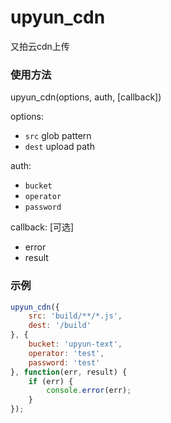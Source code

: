 # upyun_cdn
又拍云cdn上传

### 使用方法

upyun_cdn(options, auth, [callback])

options:
* `src` glob pattern
* `dest` upload path

auth:
* `bucket`
* `operator`
* `password`

callback: [可选]
* error
* result

### 示例
```js
upyun_cdn({
    src: 'build/**/*.js',
    dest: '/build'
}, {
    bucket: 'upyun-text',
    operator: 'test',
    password: 'test'
}, function(err, result) {
    if (err) {
        console.error(err);
    }
});
```
